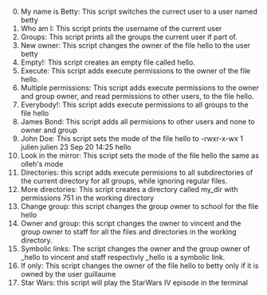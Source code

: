 0. My name is Betty: This script switches the currect user to a user named betty
1. Who am I: This script prints the username of the current user
2. Groups: This script prints all the groups the current user if part of.
3. New owner: This script changes the owner of the file hello to the user betty
4. Empty!: This script creates an empty file called hello.
5. Execute: This script adds execute permissions to the owner of the file hello.
6. Multiple permissions: This script adds execute permissions to the owner and group owner, and read permissions to other users, to the file hello.
7. Everybody!: This script adds execute permissions to all groups to the file hello
8. James Bond: This script adds all permisions to other users and none to owner and group
9. John Doe: This script sets the mode of the file hello to -rwxr-x-wx 1 julien julien 23 Sep 20 14:25 hello
10. Look in the mirror: This script sets the mode of the file hello the same as olleh's mode
11. Directories: this script adds execute permisions to all subdirectories of the current directory for all groups, while ignoring regular files.
12. More directories: This script creates a directory called my_dir with permissions 751 in the working directory
13. Change group: this script changes the group owner to school for the file hello
14. Owner and group: this script changes the owner to vincent and the group owner to staff for all the files and directories in the working directory.
15. Symbolic links: The script changes the owner and the group owner of _hello to vincent and staff respectivly _hello is a symbolic link.
16. If only: This script changes the owner of the file hello to betty only if it is owned by the user guillaume
17. Star Wars: this script will play the StarWars IV episode in the terminal
